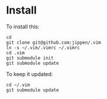 Install
=======

To install this:

    cd
    git clone git@github.com:jippen/.vim 
    ln -s ~/.vim/.vimrc ~/.vimrc 
    cd .vim
    git submodule init
    git submodule update


To keep it updated:

    cd ~/.vim
    git submodule update
